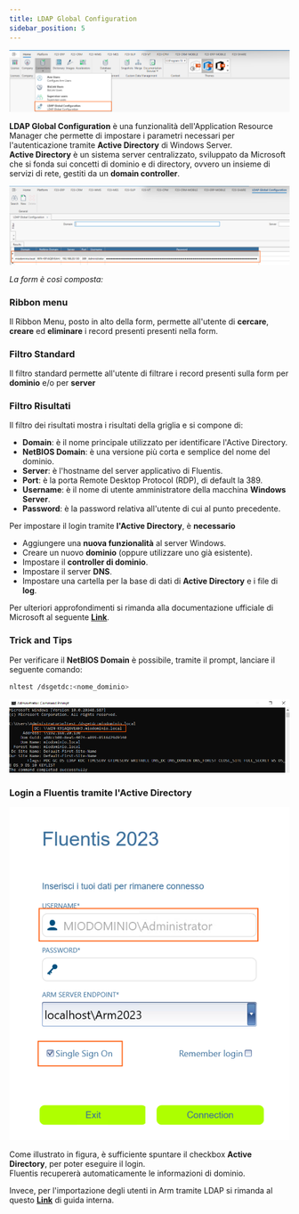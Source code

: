 ```yaml
---
title: LDAP Global Configuration
sidebar_position: 5
---
```


![](../../../../../static/images/20250217091458.png)

**LDAP Global Configuration** è una funzionalità dell'Application Resource Manager che permette di impostare i parametri necessari per l'autenticazione tramite **Active Directory** di Windows Server.  
**Active Directory** è un sistema server centralizzato, sviluppato da Microsoft che si fonda sui concetti di dominio e di directory, ovvero un insieme di servizi di rete, gestiti da un **domain controller**. 

![](../../../../../static/images/20250217092653.png)

*La form è così composta:*  

### Ribbon menu
Il Ribbon Menu, posto in alto della form, permette all'utente di **cercare**, **creare** ed **eliminare** i record presenti presenti nella form.   

### Filtro Standard
Il filtro standard permette all'utente di filtrare i record presenti sulla form per **dominio** e/o per **server**

### Filtro Risultati
Il filtro dei risultati mostra i risultati della griglia e si compone di:
* **Domain**: è il nome principale utilizzato per identificare l'Active Directory.   
* **NetBIOS Domain**: è una versione più corta e semplice del nome del dominio.  
* **Server**: è l'hostname del server applicativo di Fluentis.   
* **Port**: è la porta Remote Desktop Protocol (RDP), di default la 389.  
* **Username**: è il nome di utente amministratore della macchina **Windows Server**.   
* **Password**: è la password relativa all'utente di cui al punto precedente.   


Per impostare il login tramite **l'Active Directory**, è **necessario**

* Aggiungere una **nuova funzionalità** al server Windows. 
* Creare un nuovo **dominio** (oppure utilizzare uno già esistente).  
* Impostare il **controller di dominio**.  
* Impostare il server **DNS**.  
* Impostare una cartella per la base di dati di **Active Directory** e i file di **log**.  

Per ulteriori approfondimenti si rimanda alla documentazione ufficiale di Microsoft al seguente [**Link**](https://learn.microsoft.com/en-us/troubleshoot/windows-server/active-directory/active-directory-overview).  

### Trick and Tips

Per verificare il **NetBIOS Domain** è possibile, tramite il prompt, lanciare il seguente comando:

```bash
nltest /dsgetdc:<nome_dominio>

```
![](../../../../../static/images/20250217105506.png)  


### Login a Fluentis tramite l'Active Directory  
![](../../../../../static/images/20250217105958.png)

Come illustrato in figura, è sufficiente spuntare il checkbox **Active Directory**, per poter eseguire il login.  
Fluentis recupererà automaticamente le informazioni di dominio.  

Invece, per l'importazione degli utenti in Arm tramite LDAP si rimanda al questo [**Link**](docs/arm/platform/users/import-ad.md) di guida interna. 
